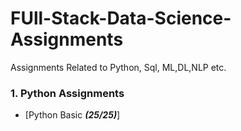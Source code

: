# FUll-Stack-Data-Science-Assignments
Assignments Related to Python, Sql, ML,DL,NLP etc.

### 1. Python Assignments
- [Python Basic ***(25/25)***]
